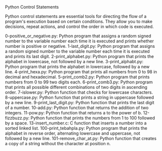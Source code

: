 Python Control Statements

Python control statements are essential tools for directing the flow of a program's execution based on certain conditions. They allow you to make decisions, repeat actions, and control the order in which code is executed.

0-positive_or_negative.py: Python program that assigns a random signed number to the variable number each time it is executed and prints whether number is positive or negative.
1-last_digit.py: Python program that assigns a random signed number to the variable number each time it is executed and prints its last digit.
2-print_alphabet.py: Python program that prints the alphabet in lowercase, not followed by a new line.
3-print_alphabt.py: Python program that prints the alphabet in lowercase, followed by a new line.
4-print_hexa.py: Python program that prints all numbers from 0 to 98 in decimal and hexadecimal.
5-print_comb2.py: Python program that prints numbers from 0 to 99 two digits each.
6-print_comb3.py: Python program that prints all possible different combinations of two digits in ascending order.
7-islower.py: Python function that checks for lowercase characters.
8-uppercase.py: Python function that prints a string in uppercase followed by a new line.
9-print_last_digit.py: Python function that prints the last digit of a number.
10-add.py: Python function that returns the addition of two integers.
11-pow.py: Python function that returns a to the power of b.
12-fizzbuzz.py: Python function that prints the numbers from 1 to 100 followed by a space.
13-insert_number.c: C function that inserts a number into a sorted linked list.
100-print_tebahpla.py: Python program that prints the alphabet in reverse order, alternating lowercase and uppercase, not followed by a new line.
101-remove_char_at.py: Python function that creates a copy of a string without the character at position n.
